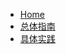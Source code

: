 

<!-- docs/_sidebar.md -->
* [Home](/)
* [总体指南](/zh-cn/tutorial.md "The  guide of ChatGPT Undergraduate Writing")
* [具体实践](/zh-cn/generatingpaper.md "The  guide of ChatGPT Undergraduate Writing")